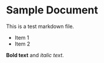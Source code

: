 # Sample Document

This is a test markdown file.

- Item 1
- Item 2

**Bold text** and *italic text*.
